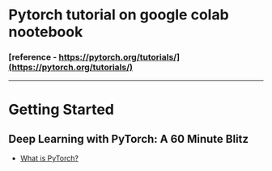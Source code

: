 # Pytorch tutorial on google colab nootebook 
### [reference - https://pytorch.org/tutorials/](https://pytorch.org/tutorials/)
 
***
# Getting Started
## Deep Learning with PyTorch: A 60 Minute Blitz
  * [What is PyTorch?](https://drive.google.com/file/d/1SCW0WNW4716jV803YJiRvsvcQezR0Tzx/view?usp=sharing)
